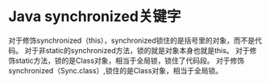 # Java synchronized关键字
对于修饰synchronized（this），synchronized锁住的是括号里的对象，而不是代码。
对于非static的synchronized方法，锁的就是对象本身也就是this。
对于修饰static方法，锁的是Class对象，相当于全局锁，锁住了代码段。
对于修饰synchronized（Sync.class）,锁住的是Class对象，相当于全局锁。

